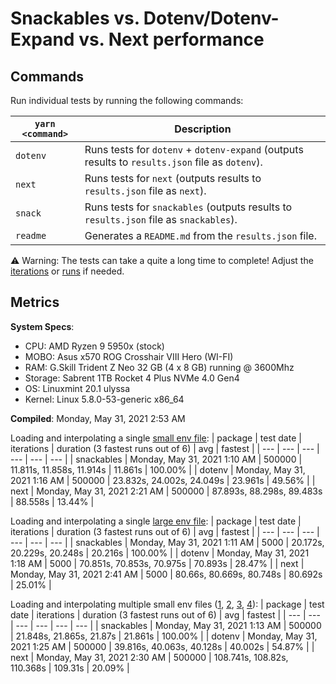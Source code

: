 # Snackables vs. Dotenv/Dotenv-Expand vs. Next performance

## Commands

Run individual tests by running the following commands:

| `yarn <command>` | Description                                                                                     |
| ---------------- | ----------------------------------------------------------------------------------------------- |
| `dotenv`         | Runs tests for `dotenv` + `dotenv-expand` (outputs results to `results.json` file as `dotenv`). |
| `next`           | Runs tests for `next` (outputs results to `results.json` file as `next`).                       |
| `snack`          | Runs tests for `snackables` (outputs results to `results.json` file as `snackables`).           |
| `readme`         | Generates a `README.md` from the `results.json` file.                                           |

⚠️ Warning: The tests can take a quite a long time to complete! Adjust the [iterations](https://github.com/mattcarlotta/snackables-v-dotenv-v-next/blob/master/config/iterationsConfig.js) or [runs](https://github.com/mattcarlotta/snackables-v-dotenv-v-next/blob/master/config/runsConfig.js) if needed.

## Metrics

**System Specs**:

- CPU: AMD Ryzen 9 5950x (stock)
- MOBO: Asus x570 ROG Crosshair VIII Hero (WI-FI)
- RAM: G.Skill Trident Z Neo 32 GB (4 x 8 GB) running @ 3600Mhz
- Storage: Sabrent 1TB Rocket 4 Plus NVMe 4.0 Gen4
- OS: Linuxmint 20.1 ulyssa
- Kernel: Linux 5.8.0-53-generic x86_64

**Compiled**: Monday, May 31, 2021 2:53 AM

Loading and interpolating a single [small env file](https://github.com/mattcarlotta/snackables-v-dotenv-v-next/blob/master/.env):
| package | test date | iterations | duration (3 fastest runs out of 6) | avg | fastest |
| --- | --- | --- | --- | --- | --- |
| snackables | Monday, May 31, 2021 1:10 AM | 500000 | 11.811s, 11.858s, 11.914s | 11.861s | 100.00% |
| dotenv | Monday, May 31, 2021 1:16 AM | 500000 | 23.832s, 24.002s, 24.049s | 23.961s | 49.56% |
| next | Monday, May 31, 2021 2:21 AM | 500000 | 87.893s, 88.298s, 89.483s | 88.558s | 13.44% |

Loading and interpolating a single [large env file](https://github.com/mattcarlotta/snackables-v-dotenv-v-next/blob/master/.env.interp):
| package | test date | iterations | duration (3 fastest runs out of 6) | avg | fastest |
| --- | --- | --- | --- | --- | --- |
| snackables | Monday, May 31, 2021 1:11 AM | 5000 | 20.172s, 20.229s, 20.248s | 20.216s | 100.00% |
| dotenv | Monday, May 31, 2021 1:18 AM | 5000 | 70.851s, 70.853s, 70.975s | 70.893s | 28.47% |
| next | Monday, May 31, 2021 2:41 AM | 5000 | 80.66s, 80.669s, 80.748s | 80.692s | 25.01% |

Loading and interpolating multiple small env files ([1](https://github.com/mattcarlotta/snackables-v-dotenv-v-next/blob/master/.env), [2](https://github.com/mattcarlotta/snackables-v-dotenv-v-next/blob/master/.env.development), [3](https://github.com/mattcarlotta/snackables-v-dotenv-v-next/blob/master/.env.local), [4](https://github.com/mattcarlotta/snackables-v-dotenv-v-next/blob/master/.env.development.local)):
| package | test date | iterations | duration (3 fastest runs out of 6) | avg | fastest |
| --- | --- | --- | --- | --- | --- |
| snackables | Monday, May 31, 2021 1:13 AM | 500000 | 21.848s, 21.865s, 21.87s | 21.861s | 100.00% |
| dotenv | Monday, May 31, 2021 1:25 AM | 500000 | 39.816s, 40.063s, 40.128s | 40.002s | 54.87% |
| next | Monday, May 31, 2021 2:30 AM | 500000 | 108.741s, 108.82s, 110.368s | 109.31s | 20.09% |
